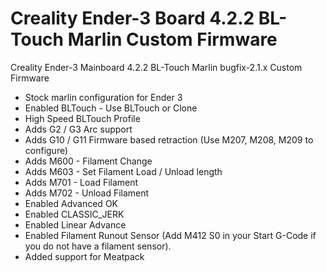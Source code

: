 # Creality Ender-3 Board 4.2.2 BL-Touch Marlin Custom Firmware
Creality Ender-3 Mainboard 4.2.2 BL-Touch Marlin bugfix-2.1.x Custom Firmware
 - Stock marlin configuration for Ender 3
 - Enabled BLTouch - Use BLTouch or Clone
 - High Speed BLTouch Profile
 - Adds G2 / G3 Arc support
 - Adds G10 / G11 Firmware based retraction (Use M207, M208, M209 to configure)
 - Adds M600 - Filament Change
 - Adds M603 - Set Filament Load / Unload length
 - Adds M701 - Load Filament
 - Adds M702 - Unload Filament
 - Enabled Advanced OK
 - Enabled CLASSIC_JERK
 - Enabled Linear Advance
 - Enabled Filament Runout Sensor (Add M412 S0 in your Start G-Code if you do not have a filament sensor).
 - Added support for Meatpack




